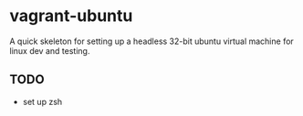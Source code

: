 vagrant-ubuntu
==============

A quick skeleton for setting up a headless 32-bit ubuntu virtual machine for linux dev and testing.

TODO
----
* set up zsh
